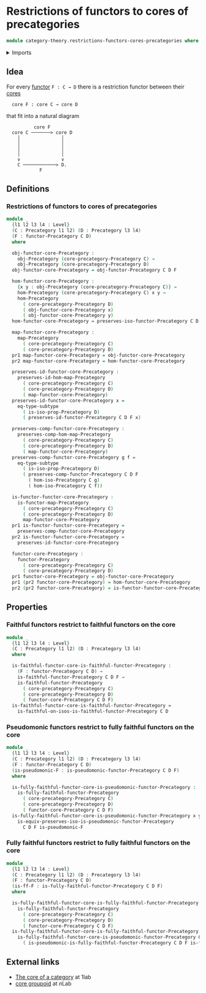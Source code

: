 # Restrictions of functors to cores of precategories

```agda
module category-theory.restrictions-functors-cores-precategories where
```

<details><summary>Imports</summary>

```agda
open import category-theory.cores-precategories
open import category-theory.faithful-functors-precategories
open import category-theory.fully-faithful-functors-precategories
open import category-theory.functors-precategories
open import category-theory.isomorphisms-in-precategories
open import category-theory.maps-precategories
open import category-theory.precategories
open import category-theory.pseudomonic-functors-precategories

open import foundation.dependent-pair-types
open import foundation.subtypes
open import foundation.universe-levels
```

</details>

## Idea

For every [functor](category-theory.functors-precategories.md) `F : C → D` there
is a restriction functor between their
[cores](category-theory.cores-precategories.md)

```text
  core F : core C → core D
```

that fit into a natural diagram

```text
          core F
  core C ───────> core D
    │               │
    │               │
    │               │
    │               │
    ∨               ∨
    C ────────────> D.
            F
```

## Definitions

### Restrictions of functors to cores of precategories

```agda
module _
  {l1 l2 l3 l4 : Level}
  (C : Precategory l1 l2) (D : Precategory l3 l4)
  (F : functor-Precategory C D)
  where

  obj-functor-core-Precategory :
    obj-Precategory (core-precategory-Precategory C) →
    obj-Precategory (core-precategory-Precategory D)
  obj-functor-core-Precategory = obj-functor-Precategory C D F

  hom-functor-core-Precategory :
    {x y : obj-Precategory (core-precategory-Precategory C)} →
    hom-Precategory (core-precategory-Precategory C) x y →
    hom-Precategory
      ( core-precategory-Precategory D)
      ( obj-functor-core-Precategory x)
      ( obj-functor-core-Precategory y)
  hom-functor-core-Precategory = preserves-iso-functor-Precategory C D F

  map-functor-core-Precategory :
    map-Precategory
      ( core-precategory-Precategory C)
      ( core-precategory-Precategory D)
  pr1 map-functor-core-Precategory = obj-functor-core-Precategory
  pr2 map-functor-core-Precategory = hom-functor-core-Precategory

  preserves-id-functor-core-Precategory :
    preserves-id-hom-map-Precategory
      ( core-precategory-Precategory C)
      ( core-precategory-Precategory D)
      ( map-functor-core-Precategory)
  preserves-id-functor-core-Precategory x =
    eq-type-subtype
      ( is-iso-prop-Precategory D)
      ( preserves-id-functor-Precategory C D F x)

  preserves-comp-functor-core-Precategory :
    preserves-comp-hom-map-Precategory
      ( core-precategory-Precategory C)
      ( core-precategory-Precategory D)
      ( map-functor-core-Precategory)
  preserves-comp-functor-core-Precategory g f =
    eq-type-subtype
      ( is-iso-prop-Precategory D)
      ( preserves-comp-functor-Precategory C D F
        ( hom-iso-Precategory C g)
        ( hom-iso-Precategory C f))

  is-functor-functor-core-Precategory :
    is-functor-map-Precategory
      ( core-precategory-Precategory C)
      ( core-precategory-Precategory D)
      map-functor-core-Precategory
  pr1 is-functor-functor-core-Precategory =
    preserves-comp-functor-core-Precategory
  pr2 is-functor-functor-core-Precategory =
    preserves-id-functor-core-Precategory

  functor-core-Precategory :
    functor-Precategory
      ( core-precategory-Precategory C)
      ( core-precategory-Precategory D)
  pr1 functor-core-Precategory = obj-functor-core-Precategory
  pr1 (pr2 functor-core-Precategory) = hom-functor-core-Precategory
  pr2 (pr2 functor-core-Precategory) = is-functor-functor-core-Precategory
```

## Properties

### Faithful functors restrict to faithful functors on the core

```agda
module _
  {l1 l2 l3 l4 : Level}
  (C : Precategory l1 l2) (D : Precategory l3 l4)
  where

  is-faithful-functor-core-is-faithful-functor-Precategory :
    (F : functor-Precategory C D) →
    is-faithful-functor-Precategory C D F →
    is-faithful-functor-Precategory
      ( core-precategory-Precategory C)
      ( core-precategory-Precategory D)
      ( functor-core-Precategory C D F)
  is-faithful-functor-core-is-faithful-functor-Precategory =
    is-faithful-on-isos-is-faithful-functor-Precategory C D
```

### Pseudomonic functors restrict to fully faithful functors on the core

```agda
module _
  {l1 l2 l3 l4 : Level}
  (C : Precategory l1 l2) (D : Precategory l3 l4)
  (F : functor-Precategory C D)
  (is-pseudomonic-F : is-pseudomonic-functor-Precategory C D F)
  where

  is-fully-faithful-functor-core-is-pseudomonic-functor-Precategory :
    is-fully-faithful-functor-Precategory
      ( core-precategory-Precategory C)
      ( core-precategory-Precategory D)
      ( functor-core-Precategory C D F)
  is-fully-faithful-functor-core-is-pseudomonic-functor-Precategory x y =
    is-equiv-preserves-iso-is-pseudomonic-functor-Precategory
      C D F is-pseudomonic-F
```

### Fully faithful functors restrict to fully faithful functors on the core

```agda
module _
  {l1 l2 l3 l4 : Level}
  (C : Precategory l1 l2) (D : Precategory l3 l4)
  (F : functor-Precategory C D)
  (is-ff-F : is-fully-faithful-functor-Precategory C D F)
  where

  is-fully-faithful-functor-core-is-fully-faithful-functor-Precategory :
    is-fully-faithful-functor-Precategory
      ( core-precategory-Precategory C)
      ( core-precategory-Precategory D)
      ( functor-core-Precategory C D F)
  is-fully-faithful-functor-core-is-fully-faithful-functor-Precategory =
    is-fully-faithful-functor-core-is-pseudomonic-functor-Precategory C D F
      ( is-pseudomonic-is-fully-faithful-functor-Precategory C D F is-ff-F)
```

## External links

- [The core of a category](https://1lab.dev/Cat.Instances.Core.html) at 1lab
- [core groupoid](https://ncatlab.org/nlab/show/core+groupoid) at $n$Lab
